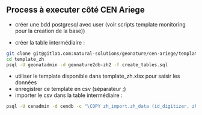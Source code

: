 ## Process à executer côté CEN Ariege

- créer une bdd postgresql avec user
  (voir scripts template monitoring pour la creation de la base))

- créer la table intermédiaire :

```bash
git clone git@gitlab.com:natural-solutions/geonature/cen-ariege/template_import_zh/template_zh.git
cd template_zh
psql -U geonatadmin -d geonature2db-zh2 -f create_tables.sql
```

- utiliser le template disponible dans template_zh.xlsx pour saisir les données
- enregistrer ce template en csv (séparateur ;)
- importer le csv dans la table intermédiaire :

```bash
psql -U cenadmin -d cendb -c "\COPY zh_import.zh_data (id_digitizer, zh_uuid, main_name, id_org_op, geom, ids_crit_delim, id_sdage, field_create_date, field_obs, lb_code_cb) FROM 'test_import_zh.csv' DELIMITER ';' CSV HEADER;"
```

